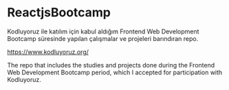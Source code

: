 # ReactjsBootcamp
Kodluyoruz ile katılım için kabul aldığım Frontend Web Development Bootcamp süresinde yapılan çalışmalar ve projeleri barındıran repo.

https://www.kodluyoruz.org/

The repo that includes the studies and projects done during the Frontend Web Development Bootcamp period, which I accepted for participation with Kodluyoruz.

